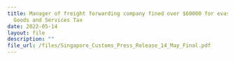 ```yaml
---
title: Manager of freight forwarding company fined over $60000 for evasion of
  Goods and Services Tax
date: 2022-05-14
layout: file
description: ""
file_url: /files/Singapore_Customs_Press_Release_14_May_Final.pdf
---
```

